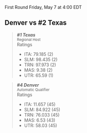 First Round
Friday, May 7 at 4:00 EDT
## Denver vs #2 Texas

> ***#1 Texas***  
> <sub>Regional Host</sub>  
> Ratings  
> - ITA: 79.185 (2)  
> - SLM: 98.435 (2)  
> - TRN: 97.973 (2)  
> - MAS: 9.38 (2)  
> - UTR: 65.59 (1)  

> ***#4 Denver***  
> <sub>Automatic Qualifier</sub>  
> Ratings  
> - ITA: 11.657 (45)  
> - SLM: 84.922 (45)  
> - TRN: 76.033 (45)  
> - MAS: 6.53 (43)  
> - UTR: 58.03 (45)  
